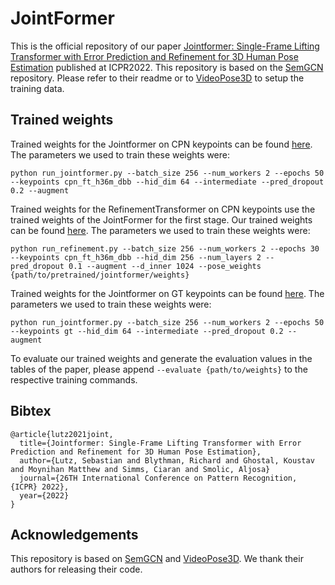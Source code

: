 # JointFormer

This is the official repository of our paper [Jointformer: Single-Frame Lifting Transformer with Error Prediction and Refinement for 3D Human Pose Estimation](https://arxiv.org/abs/2208.03704) published at ICPR2022. This repository is based on the [SemGCN](https://github.com/garyzhao/SemGCN) repository. Please refer to their readme or to [VideoPose3D](https://github.com/facebookresearch/VideoPose3D) to setup the training data.

## Trained weights

Trained weights for the Jointformer on CPN keypoints can be found [here](https://drive.google.com/file/d/1NEgtjHmgS8YZtRX2MObLEo0oRgSDS5Tg/view?usp=sharing). The parameters we used to train these weights were:
```
python run_jointformer.py --batch_size 256 --num_workers 2 --epochs 50 --keypoints cpn_ft_h36m_dbb --hid_dim 64 --intermediate --pred_dropout 0.2 --augment
```

Trained weights for the RefinementTransformer on CPN keypoints use the trained weights of the JointFormer for the first stage. Our trained weights can be found [here](https://drive.google.com/file/d/1KY0Cxb5mo6woqP0bIOOmfHaAvpzmM1h3/view?usp=sharing). The parameters we used to train these weights were:
```
python run_refinement.py --batch_size 256 --num_workers 2 --epochs 30 --keypoints cpn_ft_h36m_dbb --hid_dim 256 --num_layers 2 --pred_dropout 0.1 --augment --d_inner 1024 --pose_weights {path/to/pretrained/jointformer/weights}
```

Trained weights for the Jointformer on GT keypoints can be found [here](https://drive.google.com/file/d/10OosSADlT2gyh68D-zPJpovEkXqv1EeL/view?usp=sharing). The parameters we used to train these weights were:
```
python run_jointformer.py --batch_size 256 --num_workers 2 --epochs 50 --keypoints gt --hid_dim 64 --intermediate --pred_dropout 0.2 --augment  
```

To evaluate our trained weights and generate the evaluation values in the tables of the paper, please append `--evaluate {path/to/weights}` to the respective training commands.

## Bibtex
```
@article{lutz2021joint,
  title={Jointformer: Single-Frame Lifting Transformer with Error Prediction and Refinement for 3D Human Pose Estimation},
  author={Lutz, Sebastian and Blythman, Richard and Ghostal, Koustav and Moynihan Matthew and Simms, Ciaran and Smolic, Aljosa}
  journal={26TH International Conference on Pattern Recognition, {ICPR} 2022},
  year={2022}
}
```

## Acknowledgements
This repository is based on [SemGCN](https://github.com/garyzhao/SemGCN) and [VideoPose3D](https://github.com/facebookresearch/VideoPose3D). We thank their authors for releasing their code.
